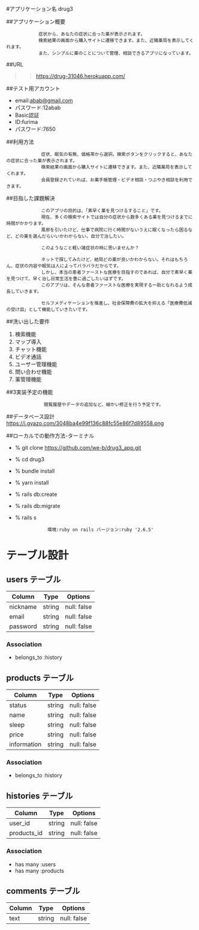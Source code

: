 #アプリケーション名	drug3

##アプリケーション概要   

                症状から、あなたの症状に合った薬が表示されます。
                検索結果の画面から購入サイトに遷移できます。また、近隣薬局を表示してくれます。
                また、シンプルに薬のことについて管理、相談できるアプリになっています。

##URL	             

>>https://drug-31046.herokuapp.com/

##テスト用アカウント  

- email:abab@gmail.com 
- パスワード:12abab	
- Basic認証 
- ID:furima 
- パスワード:7650 

##利用方法	  

                 症状、眠気の有無、価格帯から選択。検索ボタンをクリックすると、あなたの症状に合った薬が表示されます。
                 検索結果の画面から購入サイトに遷移できます。また、近隣薬局を表示してくれます。
                 会員登録されていれば、お薬手帳管理・ビデオ相談・つぶやき相談を利用できます。

##目指した課題解決

                 このアプリの目的は、「素早く薬を見つけるすること」です。
                 現在、多くの検索サイトでは自分の症状から数多くある薬を見つけるまでに時間がかかります。
                 風邪を引いたけど、仕事で病院に行く時間がないうえに眠くなったら困るなど、どの薬を選んだらいいかわからない。自分で治したい。

                 このようなこと軽い諸症状の時に思いませんか？

                 ネットで探してみたけど、結局どの薬が良いかわからない。それはもちろん、症状の内容や眠気は人によってバラバラだからです。 
                 しかし、本当の患者ファーストな医療を目指すのであれば、自分で素早く薬を見つけて、早く治し日常生活を豊に過ごしたいはずです。 
                 このアプリは、そんな患者ファーストな医療を実現する一助となれるよう成長していきます。

                 セルフメディケーションを推進し、社会保障費の拡大を抑える「医療費低減の受け皿」として機能していきたいです。

##洗い出した要件	

1. 検索機能 
2. マップ導入 
3. チャット機能 
4. ビデオ通話 
5. ユーザー管理機能 
6. 問い合わせ機能 
7. 薬管理機能

##3実装予定の機能	

                  閲覧履歴やデータの追加など、細かい修正を行う予定です。

##データベース設計	https://i.gyazo.com/3048ba4e99f136c88fc55e86f7d89558.png

##ローカルでの動作方法-ターミナル

- % git clone https://github.com/we-b/drug3_app.git
- % cd drug3
- % bundle install
- % yarn install 
- % rails db:create
- % rails db:migrate
- % rails s

                  環境:ruby on rails バージョン:ruby '2.6.5'

# テーブル設計

## users テーブル

| Column         | Type   | Options     |
| -------------- | ------ | ----------- |
| nickname       | string | null: false |
| email          | string | null: false |
| password       | string | null: false | 


### Association

- belongs_to :history

## products テーブル

| Column         | Type   | Options     |
| -------------- | ------ | ----------- |
| status         | string | null: false |
| name           | string | null: false |
| sleep          | string | null: false | 
| price          | string | null: false |
| information    | string | null: false | 

### Association

- belongs_to :history

## histories テーブル

| Column         | Type   | Options     |
| -------------- | ------ | ----------- |
| user_id        | string | null: false |
| products_id    | string | null: false |

### Association

- has many :users
- has many :products

## comments テーブル

| Column         | Type   | Options     |
| -------------- | ------ | ----------- |
| text           | string | null: false |